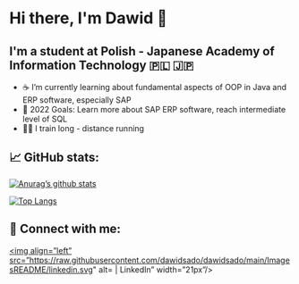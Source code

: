 # Hi there, I'm Dawid 👋 
  
## I'm a student at Polish - Japanese Academy of Information Technology 🇵🇱 🇯🇵

- ☕ I’m currently learning about fundamental aspects of OOP in Java and ERP software, especially SAP
- 💫 2022 Goals: Learn more about SAP ERP software, reach intermediate level of SQL
- 🏃‍♂️ I train long - distance running

##  📈 GitHub stats:

[![Anurag’s github stats](https://github-readme-stats.vercel.app/api?username=dawidsado)](https://github.com/dawidsado)

[![Top Langs](https://github-readme-stats.vercel.app/api/top-langs/?username=dawidsado&layout=compact)](https://github.com/dawidsado)

##  🤝 Connect with me:

<a href="https://www.linkedin.com/in/dawid-sadownik/">
  
<img align=”left” src=”https://raw.githubusercontent.com/dawidsado/dawidsado/main/ImagesREADME/linkedin.svg" alt= | LinkedIn” width=”21px”/></a>
